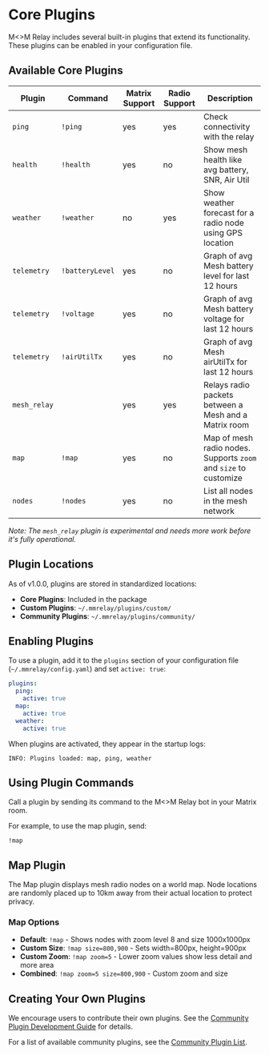 # Core Plugins

M<>M Relay includes several built-in plugins that extend its functionality. These plugins can be enabled in your configuration file.

## Available Core Plugins

| Plugin      | Command         | Matrix Support | Radio Support | Description                                                        |
| ----------  | --------------- | -------------- | ------------- | ------------------------------------------------------------------ |
| `ping`      | `!ping`         | yes            | yes           | Check connectivity with the relay                                  |
| `health`    | `!health`       | yes            | no            | Show mesh health like avg battery, SNR, Air Util                   |
| `weather`   | `!weather`      | no             | yes           | Show weather forecast for a radio node using GPS location          |
| `telemetry` | `!batteryLevel` | yes            | no            | Graph of avg Mesh battery level for last 12 hours                  |
| `telemetry` | `!voltage`      | yes            | no            | Graph of avg Mesh battery voltage for last 12 hours                |
| `telemetry` | `!airUtilTx`    | yes            | no            | Graph of avg Mesh airUtilTx for last 12 hours                      |
| `mesh_relay`|                 | yes            | yes           | Relays radio packets between a Mesh and a Matrix room              |
| `map`       | `!map`          | yes            | no            | Map of mesh radio nodes. Supports `zoom` and `size` to customize   |
| `nodes`     | `!nodes`        | yes            | no            | List all nodes in the mesh network                                 |

_Note: The `mesh_relay` plugin is experimental and needs more work before it's fully operational._

## Plugin Locations

As of v1.0.0, plugins are stored in standardized locations:

- **Core Plugins**: Included in the package
- **Custom Plugins**: `~/.mmrelay/plugins/custom/`
- **Community Plugins**: `~/.mmrelay/plugins/community/`

## Enabling Plugins

To use a plugin, add it to the `plugins` section of your configuration file (`~/.mmrelay/config.yaml`) and set `active: true`:

```yaml
plugins:
  ping:
    active: true
  map:
    active: true
  weather:
    active: true
```

When plugins are activated, they appear in the startup logs:

```
INFO: Plugins loaded: map, ping, weather
```

## Using Plugin Commands

Call a plugin by sending its command to the M<>M Relay bot in your Matrix room.

For example, to use the map plugin, send:

```
!map
```

## Map Plugin

The Map plugin displays mesh radio nodes on a world map. Node locations are randomly placed up to 10km away from their actual location to protect privacy.

### Map Options

- **Default**: `!map` - Shows nodes with zoom level 8 and size 1000x1000px
- **Custom Size**: `!map size=800,900` - Sets width=800px, height=900px
- **Custom Zoom**: `!map zoom=5` - Lower zoom values show less detail and more area
- **Combined**: `!map zoom=5 size=800,900` - Custom zoom and size

## Creating Your Own Plugins

We encourage users to contribute their own plugins. See the [Community Plugin Development Guide](Community-Plugin-Development-Guide.md) for details.

For a list of available community plugins, see the [Community Plugin List](Community-Plugin-List.md).
